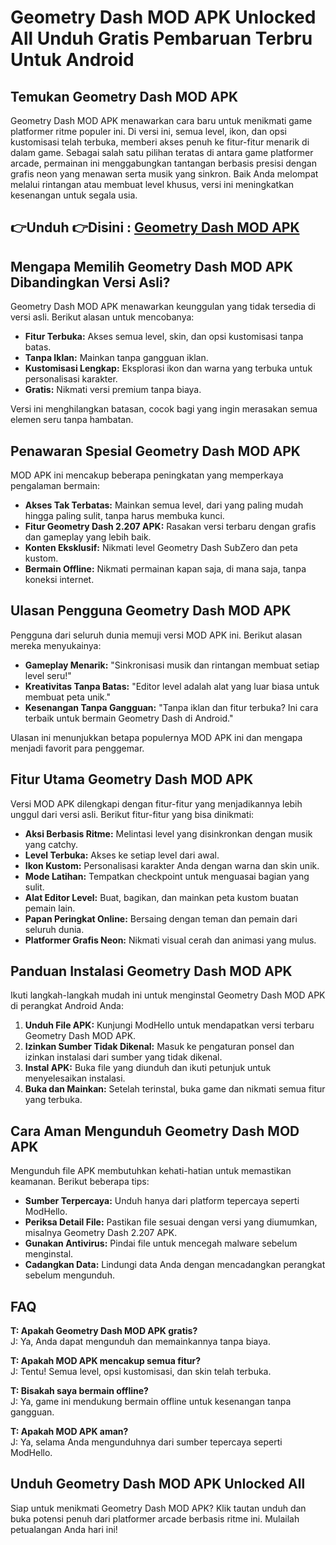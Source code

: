# Geometry Dash MOD APK Unlocked All Unduh Gratis Pembaruan Terbru Untuk Android 

## Temukan Geometry Dash MOD APK

Geometry Dash MOD APK menawarkan cara baru untuk menikmati game platformer ritme populer ini. Di versi ini, semua level, ikon, dan opsi kustomisasi telah terbuka, memberi akses penuh ke fitur-fitur menarik di dalam game. Sebagai salah satu pilihan teratas di antara game platformer arcade, permainan ini menggabungkan tantangan berbasis presisi dengan grafis neon yang menawan serta musik yang sinkron. Baik Anda melompat melalui rintangan atau membuat level khusus, versi ini meningkatkan kesenangan untuk segala usia.


## 👉Unduh 👉Disini : [Geometry Dash MOD APK](https://modhello.com/geometry-dash/)

## Mengapa Memilih Geometry Dash MOD APK Dibandingkan Versi Asli?

Geometry Dash MOD APK menawarkan keunggulan yang tidak tersedia di versi asli. Berikut alasan untuk mencobanya:

- **Fitur Terbuka:** Akses semua level, skin, dan opsi kustomisasi tanpa batas.
- **Tanpa Iklan:** Mainkan tanpa gangguan iklan.
- **Kustomisasi Lengkap:** Eksplorasi ikon dan warna yang terbuka untuk personalisasi karakter.
- **Gratis:** Nikmati versi premium tanpa biaya.

Versi ini menghilangkan batasan, cocok bagi yang ingin merasakan semua elemen seru tanpa hambatan.

## Penawaran Spesial Geometry Dash MOD APK

MOD APK ini mencakup beberapa peningkatan yang memperkaya pengalaman bermain:

- **Akses Tak Terbatas:** Mainkan semua level, dari yang paling mudah hingga paling sulit, tanpa harus membuka kunci.
- **Fitur Geometry Dash 2.207 APK:** Rasakan versi terbaru dengan grafis dan gameplay yang lebih baik.
- **Konten Eksklusif:** Nikmati level Geometry Dash SubZero dan peta kustom.
- **Bermain Offline:** Nikmati permainan kapan saja, di mana saja, tanpa koneksi internet.

## Ulasan Pengguna Geometry Dash MOD APK

Pengguna dari seluruh dunia memuji versi MOD APK ini. Berikut alasan mereka menyukainya:

- **Gameplay Menarik:** "Sinkronisasi musik dan rintangan membuat setiap level seru!"
- **Kreativitas Tanpa Batas:** "Editor level adalah alat yang luar biasa untuk membuat peta unik."
- **Kesenangan Tanpa Gangguan:** "Tanpa iklan dan fitur terbuka? Ini cara terbaik untuk bermain Geometry Dash di Android."

Ulasan ini menunjukkan betapa populernya MOD APK ini dan mengapa menjadi favorit para penggemar.

## Fitur Utama Geometry Dash MOD APK

Versi MOD APK dilengkapi dengan fitur-fitur yang menjadikannya lebih unggul dari versi asli. Berikut fitur-fitur yang bisa dinikmati:

- **Aksi Berbasis Ritme:** Melintasi level yang disinkronkan dengan musik yang catchy.
- **Level Terbuka:** Akses ke setiap level dari awal.
- **Ikon Kustom:** Personalisasi karakter Anda dengan warna dan skin unik.
- **Mode Latihan:** Tempatkan checkpoint untuk menguasai bagian yang sulit.
- **Alat Editor Level:** Buat, bagikan, dan mainkan peta kustom buatan pemain lain.
- **Papan Peringkat Online:** Bersaing dengan teman dan pemain dari seluruh dunia.
- **Platformer Grafis Neon:** Nikmati visual cerah dan animasi yang mulus.

## Panduan Instalasi Geometry Dash MOD APK

Ikuti langkah-langkah mudah ini untuk menginstal Geometry Dash MOD APK di perangkat Android Anda:

1. **Unduh File APK:** Kunjungi ModHello untuk mendapatkan versi terbaru Geometry Dash MOD APK.
2. **Izinkan Sumber Tidak Dikenal:** Masuk ke pengaturan ponsel dan izinkan instalasi dari sumber yang tidak dikenal.
3. **Instal APK:** Buka file yang diunduh dan ikuti petunjuk untuk menyelesaikan instalasi.
4. **Buka dan Mainkan:** Setelah terinstal, buka game dan nikmati semua fitur yang terbuka.

## Cara Aman Mengunduh Geometry Dash MOD APK

Mengunduh file APK membutuhkan kehati-hatian untuk memastikan keamanan. Berikut beberapa tips:

- **Sumber Terpercaya:** Unduh hanya dari platform tepercaya seperti ModHello.
- **Periksa Detail File:** Pastikan file sesuai dengan versi yang diumumkan, misalnya Geometry Dash 2.207 APK.
- **Gunakan Antivirus:** Pindai file untuk mencegah malware sebelum menginstal.
- **Cadangkan Data:** Lindungi data Anda dengan mencadangkan perangkat sebelum mengunduh.

## FAQ

**T: Apakah Geometry Dash MOD APK gratis?**  
J: Ya, Anda dapat mengunduh dan memainkannya tanpa biaya.

**T: Apakah MOD APK mencakup semua fitur?**  
J: Tentu! Semua level, opsi kustomisasi, dan skin telah terbuka.

**T: Bisakah saya bermain offline?**  
J: Ya, game ini mendukung bermain offline untuk kesenangan tanpa gangguan.

**T: Apakah MOD APK aman?**  
J: Ya, selama Anda mengunduhnya dari sumber tepercaya seperti ModHello.

## Unduh Geometry Dash MOD APK Unlocked All

Siap untuk menikmati Geometry Dash MOD APK? Klik tautan unduh dan buka potensi penuh dari platformer arcade berbasis ritme ini. Mulailah petualangan Anda hari ini!
